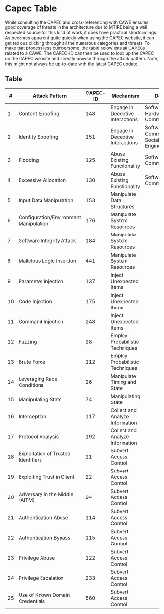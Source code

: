 # Capec Table

While consulting the CAPEC and cross-referencing with CAWE ensures good coverage of threats in the architecture due to MTIRE being a well respected source for this kind of work, it does have practical shortcomings.
As becomes apparent quite quickly when using the CAPEC website, it can get tedious clicking through all the numerous categories and threats.
To make that process less cumbersome, the table below lists all CAPECs related to a CAWE.
The CAPEC-ID can then be used to look up the CAPEC on the CAPEC website and directly browse through the attack pattern.
Note, this might not always be up-to-date with the latest CAPEC update.

## Table

| # | Attack Pattern | CAPEC-ID | Mechanism | Domains |
|---|---|---|---|---|
| 1 | Content Spoofing | 148 | Engage in Deceptive Interactions | Software, Hardware, Communications |
| 2 | Identity Spoofing | 151 | Engage in Deceptive Interactions | Software, Communications, Social Engineering |
| 3 | Flooding | 125 | Abuse Existing Functionality | Software, Communications |
| 4 | Excessive Allocation | 130 | Abuse Existing Functionality | Software, Communications |
| 5 | Input Data Manipulation | 153 | Manipulate Data Structures |  |
| 6 | Configuration/Environment Manipulation | 176 | Manipulate System Resources |  |
| 7 | Software Integrity Attack | 184 | Manipulate System Resources |  |
| 8 | Malicious Logic Insertion | 441 | Manipulate System Resources |  |
| 9 | Parameter Injection | 137 | Inject Unexpected Items |  |
| 10 | Code Injection | 175 | Inject Unexpected Items |  |
| 11 | Command Injection | 248 | Inject Unexpected Items |  |
| 12 | Fuzzing | 28 | Employ Probabilistic Techniques |  |
| 13 | Brute Force | 112 | Employ Probabilistic Techniques |  |
| 14 | Leveraging Race Conditions | 26 | Manipulate Timing and State |  |
| 15 | Manipulating State | 74 | Manipulating State |  |
| 16 | Interception | 117 | Collect and Analyze Information |  |
| 17 | Protocol Analysis | 192 | Collect and Analyze Information |  |
| 18 | Exploitation of Trusted Identifiers | 21 | Subvert Access Control |  |
| 19 | Exploiting Trust in Client | 22 | Subvert Access Control |  |
| 20 | Adversary in the Middle (AiTM) | 94 | Subvert Access Control |  |
| 21 | Authentication Abuse | 114 | Subvert Access Control |  |
| 22 | Authentication Bypass | 115 | Subvert Access Control |  |
| 23 | Privilege Abuse | 122 | Subvert Access Control |  |
| 24 | Privilege Escalation | 233 | Subvert Access Control |  |
| 25 | Use of Known Domain Credentials | 560 | Subvert Access Control |  |

